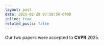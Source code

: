 ```yaml
---
layout: post
date: 2025-02-28 07:59:00-0400
inline: true
related_posts: false
---
```


Our two papers were accepted to **CVPR** 2025.

<!-- :sparkles: :smile: -->
